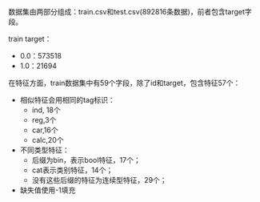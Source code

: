 数据集由两部分组成：train.csv和test.csv(892816条数据)，前者包含target字段。

train target：

* 0.0：573518
* 1.0：21694

在特征方面，train数据集中有59个字段，除了id和target，包含特征57个：

* 相似特征会用相同的tag标识：
	* ind, 18个
	* reg,3个
	* car,16个
	* calc,20个
* 不同类型特征：
	* 后缀为bin，表示bool特征，17个；
	* cat表示类别特征，14个；
	* 没有这些后缀的特征为连续型特征，29个；
* 缺失值使用-1填充











       
       